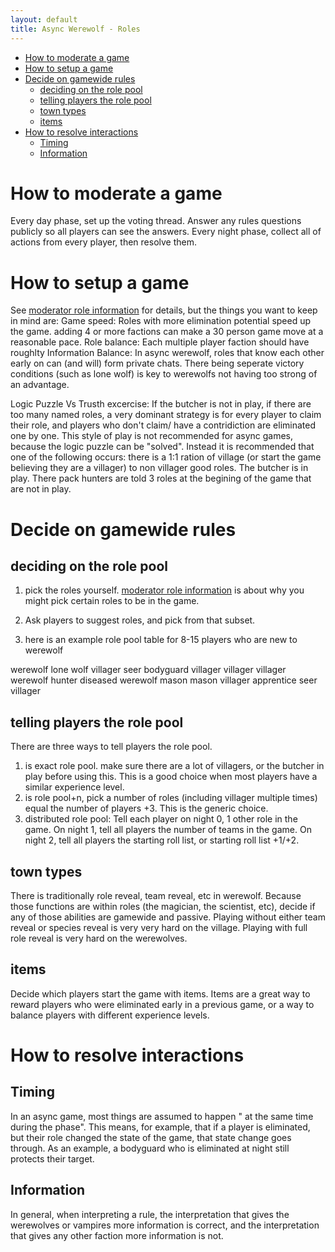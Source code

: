 ```yaml
---
layout: default
title: Async Werewolf - Roles
---
```


<!-- START doctoc generated TOC please keep comment here to allow auto update -->
<!-- DON'T EDIT THIS SECTION, INSTEAD RE-RUN doctoc TO UPDATE -->


- [How to moderate a game](#how-to-moderate-a-game)
- [How to setup a game](#how-to-setup-a-game)
- [Decide on gamewide rules](#decide-on-gamewide-rules)
  - [deciding on the role pool](#deciding-on-the-role-pool)
  - [telling players the role pool](#telling-players-the-role-pool)
  - [town types](#town-types)
  - [items](#items)
- [How to resolve interactions](#how-to-resolve-interactions)
  - [Timing](#timing)
  - [Information](#information)

<!-- END doctoc generated TOC please keep comment here to allow auto update -->

# How to moderate a game 
Every day phase, set up the voting thread. 
Answer any rules questions publicly so all players can see the answers. 
Every night phase, collect all of actions from every player, then resolve them. 

# How to setup a game
See [moderator role information](/modroles) for details, but the things you want to keep in mind are:
Game speed: Roles with more elimination potential speed up the game.  adding 4 or more factions can make a 30 person game move at a reasonable pace. 
Role balance: Each multiple player faction should have roughlty 
Information Balance: In async werewolf, roles that know each other early on can (and will) form private chats. There being seperate victory conditions (such as lone wolf) is key to werewolfs not having too strong of an advantage. 

Logic Puzzle Vs Trusth excercise: If the butcher is not in play, if there are too many named roles, a very dominant strategy is for every player to claim their role, and players who don't claim/ have a contridiction are eliminated one by one. This style of play is not recommended for async games, because the logic puzzle can be "solved". Instead it is recommended that one of the following occurs:
there is a 1:1 ration of village (or start the game believing they are a villager) to non villager good roles. 
The butcher is in play. 
There pack hunters are told 3 roles at the begining of the game that are not in play. 

# Decide on gamewide rules

##  deciding on the role pool

1. pick the roles yourself. [moderator role information](/modroles) is about why you might pick certain roles to be in the game. 

2. Ask players to suggest roles, and pick from that subset. 

3. here is an example role pool table for 8-15 players who are new to werewolf

werewolf
lone wolf
villager 
seer
bodyguard
villager
villager
villager 
werewolf
hunter
diseased
werewolf
mason
mason
villager
apprentice seer
villager 




##  telling players the role pool
There are three ways to tell players the role pool. 
1. is exact role pool. make sure there are a lot of villagers, or the butcher in play before using this. This is a good choice when most players have a similar experience level. 
2. is role pool+n, pick a number of roles (including villager multiple times) equal the number of players +3.  This is the generic choice. 
3. distributed role pool: Tell each player on night 0, 1 other role in the game. On night 1, tell all players the number of teams in the game. On night 2, tell all players the starting roll list, or starting roll list +1/+2. 

## town types
There is traditionally role reveal, team reveal, etc in werewolf. Because those functions are within roles (the magician, the scientist, etc), decide if any of those abilities are gamewide and passive. 
Playing without either team reveal or species reveal is very very hard on the village. Playing with full role reveal is very hard on the werewolves. 

## items
Decide which players start the game with items. 
Items are a great way to reward players who were eliminated early in a previous game, or a way to balance players with different experience levels. 

# How to resolve interactions
## Timing
In an async game, most things are assumed to happen " at the same time during the phase". This means, for example, that if a player is eliminated, but their role changed the state of the game, that state change goes through. 
As an example, a bodyguard who is eliminated at night still protects their target. 


## Information
In general, when interpreting a rule, the interpretation that gives the werewolves or vampires more information is correct, and the interpretation that gives any other faction more information is not. 

